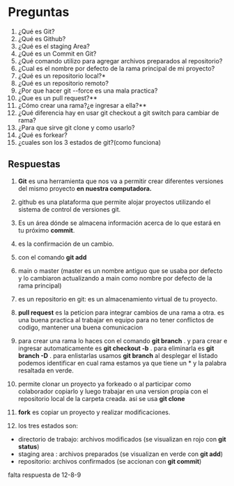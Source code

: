 # Preguntas

1. ¿Qué es Git?
2. ¿Qué es Github?
3. ¿Qué es el staging Area?
4. ¿Qué es un Commit en Git?
5. ¿Qué comando utilizo para agregar archivos preparados al repositorio?
6. ¿Cual es el nombre por defecto de la rama principal de mi proyecto?
7. ¿Qué es un repositorio local?*
8. ¿Qué es un repositorio remoto?
9. ¿Por que hacer git --force es una mala practica?
10. ¿Que es un pull request?**
11. ¿Cómo crear una rama?¿e ingresar a ella?**
12. ¿Qué diferencia hay en usar git checkout a git switch para cambiar de rama?
13. ¿Para que sirve git clone y como usarlo?
14. ¿Qué es forkear?
15. ¿cuales son los 3 estados de git?(como funciona)

## Respuestas 

1. **Git** es  una herramienta que nos va a permitir crear diferentes versiones del mismo proyecto **en nuestra computadora.**

2. github es una plataforma que permite alojar proyectos utilizando el sistema de control de versiones git.

3. Es un área dónde se almacena información acerca de lo que estará en tu próximo **commit**.

4. es la confirmación de un cambio.

5. con el comando **git add** 

6. main o master (master es un nombre antiguo que se usaba por defecto y lo cambiaron actualizando a main como nombre por defecto de la rama principal)

7. es un repositorio en git: es un almacenamiento virtual de tu proyecto.

10. **pull request** es la peticion para integrar cambios de una rama a otra. es una buena practica al trabajar en equipo para no tener conflictos de codigo, mantener una buena comunicacion

11. para crear una rama  lo haces con el comando **git branch** <nombre-rama>.
y para crear e ingresar automaticamente es **git checkout -b** <nombre-rama>. 
para eliminarla es **git branch -D** <nombre-rama>.
para enlistarlas usamos **git branch** al desplegar el listado podemos identificar en cual rama estamos ya que tiene un * y la palabra resaltada en verde. 

13. permite clonar un proyecto ya forkeado o al participar como colaborador copiarlo y luego trabajar en una version propia con el repositorio local de la carpeta creada. asi se usa **git clone** <url del proyecto>

14. **fork** es copiar un proyecto y realizar modificaciones.

15. los tres estados son:
- directorio de trabajo: archivos modificados (se visualizan en rojo con  **git status**)
- staging area : archivos preparados (se visualizan en verde con **git add**)
- repositorio: archivos confirmados (se accionan con **git commit**)

falta respuesta de 12-8-9